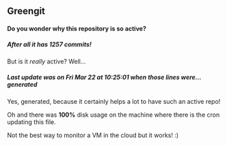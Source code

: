 ## Greengit

#### Do you wonder why this repository is so active?

##### After all it has 1257 commits!

But is it *really* active? Well...

##### Last update was on Fri Mar 22 at 10:25:01 when those lines were... generated

Yes, generated, because it certainly helps a lot to have such an active repo!

Oh and there was **100%** disk usage on the machine
where there is the cron updating this file.

Not the best way to monitor a VM in the cloud but it works! :)
